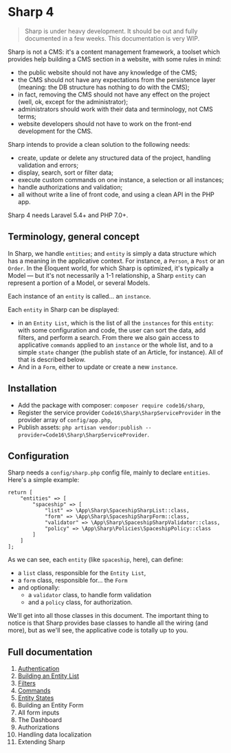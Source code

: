 # Sharp 4

> Sharp is under heavy development. It should be out and fully documented in a few weeks. This documentation is very WIP.

Sharp is not a CMS: it's a content management framework, a toolset which provides help building a CMS section in a website, with some rules in mind:
- the public website should not have any knowledge of the CMS;
- the CMS should not have any expectations from the persistence layer (meaning: the DB structure has nothing to do with the CMS);
- in fact, removing the CMS should not have any effect on the project (well, ok, except for the administrator);
- administrators should work with their data and terminology, not CMS terms;
- website developers should not have to work on the front-end development for the CMS. 
 
Sharp intends to provide a clean solution to the following needs:
- create, update or delete any structured data of the project, handling validation and errors;
- display, search, sort or filter data;
- execute custom commands on one instance, a selection or all instances;
- handle authorizations and validation;
- all without write a line of front code, and using a clean API in the PHP app.

Sharp 4 needs Laravel 5.4+ and PHP 7.0+.

## Terminology, general concept

In Sharp, we handle `entities`; and `entity` is simply a data structure which has a meaning in the applicative context. For instance, a `Person`, a `Post` or an `Order`. In the Eloquent world, for which Sharp is optimized, it's typically a Model — but it's not necessarily a 1-1 relationship, a Sharp `entity` can represent a portion of a Model, or several Models.

Each instance of an `entity` is called... an `instance`.

Each `entity` in Sharp can be displayed:
- in an `Entity List`, which is the list of all the `instances` for this `entity`: with some configuration and code, the user can sort the data, add filters, and perform a search. From there we also gain access to applicative `commands` applied to an `instance` or the whole list, and to a simple `state` changer (the publish state of an Article, for instance). All of that is described below.
- And in a `Form`, either to update or create a new `instance`.

## Installation

- Add the package with composer: `composer require code16/sharp`,
- Register the service provider `Code16\Sharp\SharpServiceProvider` in the provider array of `config/app.php`,
- Publish assets: `php artisan vendor:publish --provider=Code16\Sharp\SharpServiceProvider`.

## Configuration

Sharp needs a `config/sharp.php` config file, mainly to declare `entities`. Here's a simple example:

    return [
        "entities" => [
            "spaceship" => [
                "list" => \App\Sharp\SpaceshipSharpList::class,
                "form" => \App\Sharp\SpaceshipSharpForm::class,
                "validator" => \App\Sharp\SpaceshipSharpValidator::class,
                "policy" => \App\Sharp\Policies\SpaceshipPolicy::class
            ]
        ]
    ];

As we can see, each `entity` (like `spaceship`, here), can define:

- a `list` class, responsible for the `Entity List`,
- a `form` class, responsible for... the `Form`
- and optionally:
	- a `validator` class, to handle form validation
	- and a `policy` class, for authorization.

We'll get into all those classes in this document. The important thing to notice is that Sharp provides base classes to handle all the wiring (and more), but as we'll see, the applicative code is totally up to you.

## Full documentation

1. [Authentication](docs/authentication.md)
2. [Building an Entity List](docs/building-entity-list.md)
3. [Filters](docs/filters.md)
4. [Commands](docs/commands.md)
5. [Entity States](docs/entity-states.md)
6. Building an Entity Form
7. All form inputs
8. The Dashboard
9. Authorizations
10. Handling data localization
11. Extending Sharp